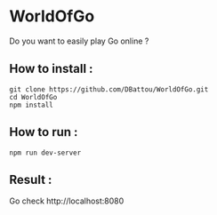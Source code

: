 # WorldOfGo
Do you want to easily play Go online ?

## How to install :
```
git clone https://github.com/DBattou/WorldOfGo.git
cd WorldOfGo
npm install
```

## How to run :
```
npm run dev-server
```

## Result :
Go check http://localhost:8080
